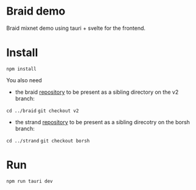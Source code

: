 # Braid demo

Braid mixnet demo using tauri + svelte for the frontend.

# Install

````npm install````

You also need

* the braid [repository](https://github.com/sequentech/braid) to be present as a sibling directory
on the v2 branch:

````cd ../braid````
````git checkout v2````

* the strand [repository](https://github.com/sequentech/strand) to be present as a sibling direcotry on the borsh branch:

````cd ../strand````
````git checkout borsh````

# Run

````npm run tauri dev````